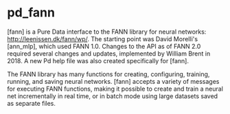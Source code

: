 # pd_fann

[fann] is a Pure Data interface to the FANN library for neural networks: http://leenissen.dk/fann/wp/. The starting point was David Morelli's [ann_mlp], which used FANN 1.0. Changes to the API as of FANN 2.0 required several changes and updates, implemented by William Brent in 2018. A new Pd help file was also created specifically for [fann].

The FANN library has many functions for creating, configuring, training, running, and saving neural networks. [fann] accepts a variety of messages for executing FANN functions, making it possible to create and train a neural net incrementally in real time, or in batch mode using large datasets saved as separate files.
